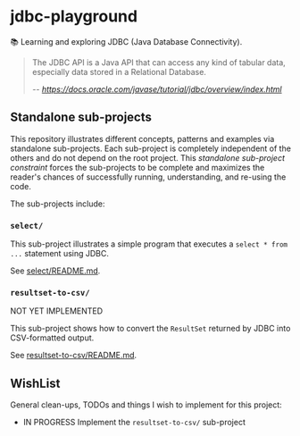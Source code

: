 # jdbc-playground

📚 Learning and exploring JDBC (Java Database Connectivity).

> The JDBC API is a Java API that can access any kind of tabular data, especially data stored in a Relational Database.
>
> -- <cite>https://docs.oracle.com/javase/tutorial/jdbc/overview/index.html</cite>

## Standalone sub-projects

This repository illustrates different concepts, patterns and examples via standalone sub-projects. Each sub-project is
completely independent of the others and do not depend on the root project. This _standalone sub-project constraint_
forces the sub-projects to be complete and maximizes the reader's chances of successfully running, understanding, and
re-using the code.

The sub-projects include:

### `select/`

This sub-project illustrates a simple program that executes a `select * from ...` statement using JDBC.

See [select/README.md](select/README.md).

### `resultset-to-csv/`

NOT YET IMPLEMENTED

This sub-project shows how to convert the `ResultSet` returned by JDBC into CSV-formatted output.

See [resultset-to-csv/README.md](resultset-to-csv/README.md).

## WishList

General clean-ups, TODOs and things I wish to implement for this project:

* IN PROGRESS Implement the `resultset-to-csv/` sub-project
